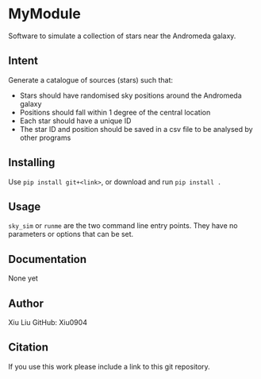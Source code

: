 # MyModule
Software to simulate a collection of stars near the Andromeda galaxy.

## Intent
Generate a catalogue of sources (stars) such that:
- Stars should have randomised sky positions around the Andromeda galaxy
- Positions should fall within 1 degree of the central location
- Each star should have a unique ID
- The star ID and position should be saved in a csv file to be analysed by other programs

## Installing
Use `pip install git+<link>`, or download and run `pip install .`

## Usage
`sky_sim` or `runme` are the two command line entry points.
They have no parameters or options that can be set.

## Documentation
None yet

## Author
Xiu Liu GitHub: Xiu0904

## Citation
If you use this work please include a link to this git repository.